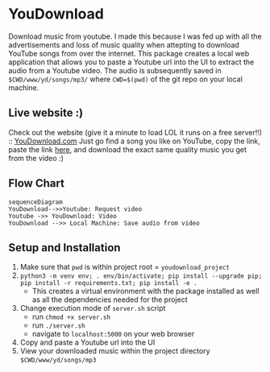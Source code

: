 # YouDownload

Download music from youtube. I made this because I was fed up with all the advertisements and loss of music quality when attepting to download YouTube songs from over the internet. This package creates a local web application that allows you to paste a Youtube url into the UI to extract the audio from a Youtube video.  The audio is subsequently saved in `$CWD/www/yd/songs/mp3/` where `CWD=$(pwd)` of the git repo on your local machine.

## Live website :)
Check out the website (give it a minute to load LOL it runs on a free server!!) :: [YouDownload.com](https://playlist-projectv0.herokuapp.com)
Just go find a song you like on YouTube, copy the link, paste the link [here](https://playlist-projectv0.herokuapp.com), and download the exact same quality music you get from the video :)

## Flow Chart
```mermaid
sequenceDiagram
YouDownload-->>Youtube: Request video
Youtube ->> YouDownload: Video
YouDownload -->> Local Machine: Save audio from video 
```
## Setup and Installation
1. Make sure that `pwd` is within project root = `youdownload_project`
2. `python3 -m venv env; . env/bin/activate; pip install --upgrade pip; pip install -r requirements.txt; pip install -e .`
	 - This creates a virtual environment with the package installed as well as all the dependencies needed for the project
3. Change execution mode of `server.sh` script
    - run `chmod +x server.sh`
    - run `./server.sh`
    - navigate to `localhost:5000` on your web browser
4. Copy and paste a Youtube url into the UI
5. View your downloaded music within the project directory `$CWD/www/yd/songs/mp3`
